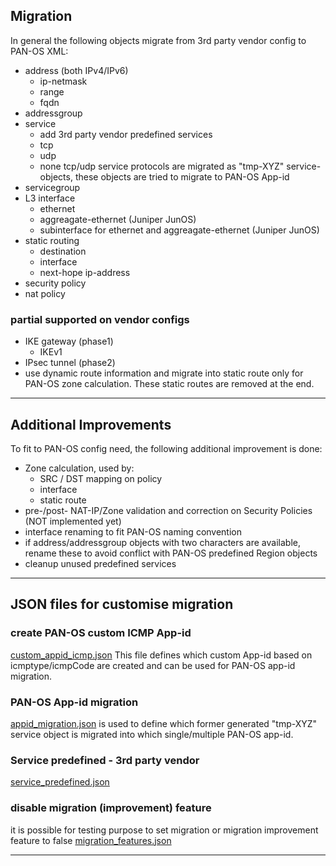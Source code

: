 ## Migration 

In general the following objects migrate from 3rd party vendor config to PAN-OS XML:
- address (both IPv4/IPv6)
  - ip-netmask
  - range
  - fqdn
- addressgroup
- service
  - add 3rd party vendor predefined services
  - tcp
  - udp
  - none tcp/udp service protocols are migrated as "tmp-XYZ" service-objects, these objects are tried to migrate to PAN-OS App-id 
- servicegroup
- L3 interface
  - ethernet
  - aggreagate-ethernet (Juniper JunOS)
  - subinterface for ethernet and aggreagate-ethernet (Juniper JunOS)
- static routing
  - destination
  - interface
  - next-hope ip-address
- security policy
- nat policy 

### partial supported on vendor configs
- IKE gateway (phase1)
  - IKEv1
- IPsec tunnel (phase2)
- use dynamic route information and migrate into static route only for PAN-OS zone calculation. These static routes are removed at the end.
---

Additional Improvements
---
To fit to PAN-OS config need, the following additional improvement is done:
- Zone calculation, used by:
  - SRC / DST mapping on policy
  - interface
  - static route
- pre-/post- NAT-IP/Zone validation and correction on Security Policies (NOT implemented yet)
- interface renaming to fit PAN-OS naming convention 
- if address/addressgroup objects with two characters are available, rename these to avoid conflict with PAN-OS predefined Region objects
- cleanup unused predefined services
---

JSON files for customise migration
---
### create PAN-OS custom ICMP App-id
[custom_appid_icmp.json]()
This file defines which custom App-id based on icmptype/icmpCode are created and can be used for PAN-OS app-id migration. 
### PAN-OS App-id migration
[appid_migration.json]()
is used to define which former generated "tmp-XYZ" service object is migrated into which single/multiple PAN-OS app-id.
###  Service predefined - 3rd party vendor
[service_predefined.json](/parser/service_predefined.json)
###  disable migration (improvement) feature
it is possible for testing purpose to set migration or migration improvement feature to false
[migration_features.json](/parser/migration_features.json)

---